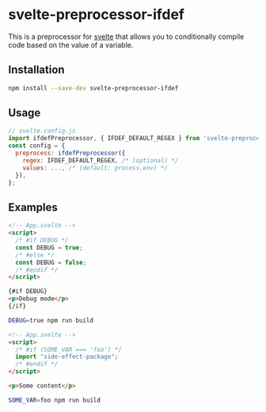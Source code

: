 # svelte-preprocessor-ifdef

This is a preprocessor for [svelte](https://svelte.dev/) that allows you to conditionally compile code based on the value of a variable.

## Installation

```bash
npm install --save-dev svelte-preprocessor-ifdef
```

## Usage

```js
// svelte.config.js
import ifdefPreprocessor, { IFDEF_DEFAULT_REGEX } from 'svelte-preprocessor-ifdef';
const config = {
  preprocess: ifdefPreprocessor({
    regex: IFDEF_DEFAULT_REGEX, /* (optional) */
    values: ..., /* (default: process.env) */
  }),
};
```

## Examples

```html
<!-- App.svelte -->
<script>
  /* #if DEBUG */
  const DEBUG = true;
  /* #else */
  const DEBUG = false;
  /* #endif */
</script>

{#if DEBUG}
<p>Debug mode</p>
{/if}
```

```bash
DEBUG=true npm run build
```

```html
<!-- App.svelte -->
<script>
  /* #if (SOME_VAR === 'foo') */
  import "side-effect-package";
  /* #endif */
</script>

<p>Some content</p>
```

```bash
SOME_VAR=foo npm run build
```

